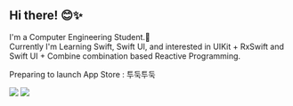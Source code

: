 ## Hi there! 😊✨

I'm a Computer Engineering Student.🐥<br>
Currently I'm Learning Swift, Swift UI, and interested in UIKit + RxSwift and Swift UI + Combine combination based Reactive Programming.

Preparing to launch App Store : 투둑투둑

<img src="https://img.shields.io/badge/iOS-000000?style=for-the-badge&logo=apple&logoColor=white"/> <img src="https://img.shields.io/badge/Swift-F05138?style=for-the-badge&logo=swift&logoColor=white"/>
